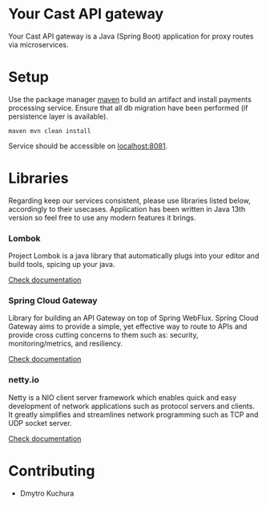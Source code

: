 # Your Cast API gateway

Your Cast API gateway is a Java (Spring Boot) application for proxy routes via microservices.

# Setup

Use the package manager [maven](https://maven.apache.org) to build an artifact and install payments processing service. Ensure that all db migration have been performed (if persistence layer is available).

```
maven mvn clean install
```

Service should be accessible on [localhost:8081](localhost:8081).

# Libraries

Regarding keep our services consistent, please use libraries listed below, accordingly to their usecases.
Application has been written in Java 13th version so feel free to use any modern features it brings.

### Lombok
Project Lombok is a java library that automatically plugs into your editor and build tools, spicing up your java.

[Check documentation](https://projectlombok.org)

### Spring Cloud Gateway
Library for building an API Gateway on top of Spring WebFlux.
Spring Cloud Gateway aims to provide a simple, yet effective way to route to APIs and provide cross cutting concerns to them such as: security, monitoring/metrics, and resiliency.

[Check documentation](https://spring.io/projects/spring-cloud-gateway)

### netty.io
Netty is a NIO client server framework which enables quick and easy development of network applications such as protocol servers and clients.
It greatly simplifies and streamlines network programming such as TCP and UDP socket server.

[Check documentation](https://netty.io)

# Contributing

- Dmytro Kuchura